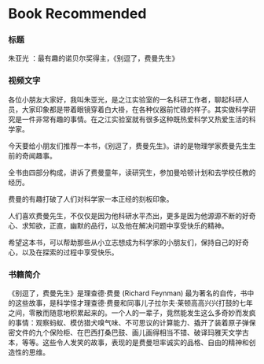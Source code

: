 # Book Recommended


<!--more-->

### 标题

朱亚光 ：最有趣的诺贝尔奖得主，《别逗了，费曼先生》

### 视频文字

各位小朋友大家好，我叫朱亚光，是之江实验室的一名科研工作者，聊起科研人员，大家印象都是带着眼镜穿着白大褂，在各种仪器前忙碌的样子。其实做科学研究是一件非常有趣的事情。在之江实验室就有很多这种既热爱科学又热爱生活的科学家。

今天要给小朋友们推荐一本书，《别逗了，费曼先生》。讲的是物理学家费曼先生生前的奇闻趣事。

全书由四部分构成，讲诉了费曼童年，读研究生，参加曼哈顿计划和去学校任教的经历。

费曼的有趣打破了人们对科学家一本正经的刻板印象。

人们喜欢费曼先生，不仅仅是因为他科研水平杰出，更多是因为他源源不断的好奇心、求知欲，正直，幽默的品行，以及他在解决问题中享受快乐的精神。

希望这本书，可以帮助那些从小立志想成为科学家的小朋友们，保持自己的好奇心，以及在探索的过程中享受快乐。



### 书籍简介

《别逗了，费曼先生》是理查德·费曼 (Richard Feynman) 最为著名的自传，书中的这些故事，是科学怪才理查德·费曼和同事儿子拉尔夫·莱顿高高兴兴打鼓的七年之间，零散而随意地积累起来的。一个人的一辈子，竟然能发生这么多奇妙而发疯的事情：观察蚂蚁、模仿猎犬嗅气味、不可思议的计算能力、撬开了装着原子弹保密文件的九个保险柜、在巴西打桑巴鼓、画儿画得相当不错、破译玛雅天文学古本，等等。这些令人发笑的故事，表现的是费曼坦率诚实的品格、自由的精神和创造性的思维。

